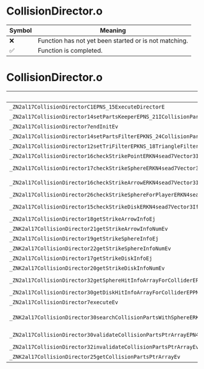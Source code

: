 # CollisionDirector.o
| Symbol | Meaning 
| ------------- | ------------- 
| :x: | Function has not yet been started or is not matching. 
| :white_check_mark: | Function is completed. 


# CollisionDirector.o
| Symbol (Mangled) | Symbol (Demangled) | Decompiled? |
| ------------- |  ------------- | ------------- |
| `_ZN2al17CollisionDirectorC1EPNS_15ExecuteDirectorE` | `al::CollisionDirector::CollisionDirector(al::ExecuteDirector *)` | :x: |
| `_ZN2al17CollisionDirector14setPartsKeeperEPNS_21ICollisionPartsKeeperE` | `al::CollisionDirector::setPartsKeeper(al::ICollisionPartsKeeper *)` | :x: |
| `_ZN2al17CollisionDirector7endInitEv` | `al::CollisionDirector::endInit(void)` | :x: |
| `_ZN2al17CollisionDirector14setPartsFilterEPKNS_24CollisionPartsFilterBaseE` | `al::CollisionDirector::setPartsFilter(al::CollisionPartsFilterBase const*)` | :x: |
| `_ZN2al17CollisionDirector12setTriFilterEPKNS_18TriangleFilterBaseE` | `al::CollisionDirector::setTriFilter(al::TriangleFilterBase const*)` | :x: |
| `_ZN2al17CollisionDirector16checkStrikePointERKN4sead7Vector3IfEEPNS_7HitInfoE` | `al::CollisionDirector::checkStrikePoint(sead::Vector3<float> const&,al::HitInfo *)` | :x: |
| `_ZN2al17CollisionDirector17checkStrikeSphereERKN4sead7Vector3IfEEfbS5_` | `al::CollisionDirector::checkStrikeSphere(sead::Vector3<float> const&,float,bool,sead::Vector3<float> const&)` | :x: |
| `_ZN2al17CollisionDirector16checkStrikeArrowERKN4sead7Vector3IfEES5_` | `al::CollisionDirector::checkStrikeArrow(sead::Vector3<float> const&,sead::Vector3<float> const&)` | :x: |
| `_ZN2al17CollisionDirector26checkStrikeSphereForPlayerERKN4sead7Vector3IfEEf` | `al::CollisionDirector::checkStrikeSphereForPlayer(sead::Vector3<float> const&,float)` | :x: |
| `_ZN2al17CollisionDirector15checkStrikeDiskERKN4sead7Vector3IfEEffS5_` | `al::CollisionDirector::checkStrikeDisk(sead::Vector3<float> const&,float,float,sead::Vector3<float> const&)` | :x: |
| `_ZN2al17CollisionDirector18getStrikeArrowInfoEj` | `al::CollisionDirector::getStrikeArrowInfo(unsigned int)` | :x: |
| `_ZNK2al17CollisionDirector21getStrikeArrowInfoNumEv` | `al::CollisionDirector::getStrikeArrowInfoNum(void)const` | :x: |
| `_ZN2al17CollisionDirector19getStrikeSphereInfoEj` | `al::CollisionDirector::getStrikeSphereInfo(unsigned int)` | :x: |
| `_ZNK2al17CollisionDirector22getStrikeSphereInfoNumEv` | `al::CollisionDirector::getStrikeSphereInfoNum(void)const` | :x: |
| `_ZN2al17CollisionDirector17getStrikeDiskInfoEj` | `al::CollisionDirector::getStrikeDiskInfo(unsigned int)` | :x: |
| `_ZNK2al17CollisionDirector20getStrikeDiskInfoNumEv` | `al::CollisionDirector::getStrikeDiskInfoNum(void)const` | :x: |
| `_ZN2al17CollisionDirector32getSphereHitInfoArrayForColliderEPPNS_13SphereHitInfoEPj` | `al::CollisionDirector::getSphereHitInfoArrayForCollider(al::SphereHitInfo **,unsigned int *)` | :x: |
| `_ZN2al17CollisionDirector30getDiskHitInfoArrayForColliderEPPNS_11DiskHitInfoEPj` | `al::CollisionDirector::getDiskHitInfoArrayForCollider(al::DiskHitInfo **,unsigned int *)` | :x: |
| `_ZN2al17CollisionDirector7executeEv` | `al::CollisionDirector::execute(void)` | :x: |
| `_ZNK2al17CollisionDirector30searchCollisionPartsWithSphereERKN4sead7Vector3IfEEfRNS1_10IDelegate1IPNS_14CollisionPartsEEEPKNS_24CollisionPartsFilterBaseE` | `al::CollisionDirector::searchCollisionPartsWithSphere(sead::Vector3<float> const&,float,sead::IDelegate1<al::CollisionParts *> &,al::CollisionPartsFilterBase const*)const` | :x: |
| `_ZN2al17CollisionDirector30validateCollisionPartsPtrArrayEPN4sead8PtrArrayINS_14CollisionPartsEEE` | `al::CollisionDirector::validateCollisionPartsPtrArray(sead::PtrArray<al::CollisionParts> *)` | :x: |
| `_ZN2al17CollisionDirector32invalidateCollisionPartsPtrArrayEv` | `al::CollisionDirector::invalidateCollisionPartsPtrArray(void)` | :x: |
| `_ZNK2al17CollisionDirector25getCollisionPartsPtrArrayEv` | `al::CollisionDirector::getCollisionPartsPtrArray(void)const` | :x: |
